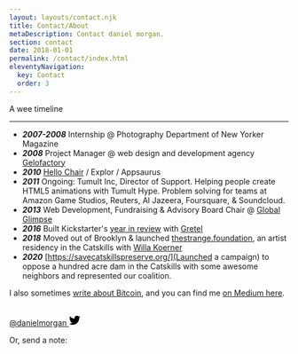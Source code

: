 ```yaml
---
layout: layouts/contact.njk
title: Contact/About
metaDescription: Contact daniel morgan.
section: contact
date: 2018-01-01
permalink: /contact/index.html
eleventyNavigation:
  key: Contact
  order: 3
---
```


A wee timeline
 
* ***
* ***2007-2008*** Internship @ Photography Department of New Yorker Magazine
* ***2008*** Project Manager @ web design and development agency [Gelofactory](https://www.gelofactory.com/)
* ***2010*** [Hello Chair](https://www.ycombinator.com/companies/hello-chair) / Explor / Appsaurus
* ***2011*** Ongoing: Tumult Inc, Director of Support. Helping people create HTML5 animations with Tumult Hype. Problem solving for teams at Amazon Game Studios, Reuters, Al Jazeera, Foursquare, & Soundcloud. 
* ***2013*** Web Development, Fundraising & Advisory Board Chair @ [Global Glimpse](https://globalglimpse.org/) 
* ***2016*** Built Kickstarter's [year in review](https://kickstarter.com/year/2016/) with [Gretel](https://gretelny.com/) 
* ***2018*** Moved out of Brooklyn & launched [thestrange.foundation](https://thestrange.foundation), an artist residency in the Catskills with [Willa Koerner](https://willakoerner.com/)
* ***2020*** [https://savecatskillspreserve.org/](Launched a campaign) to oppose a hundred acre dam in the Catskills with some awesome neighbors and represented our coalition. 
 
I also sometimes [write about Bitcoin](/tags/bitcoin/), and you can find me [on Medium here](https://medium.com/@danielmorgan).

 
<br> 
<a href="https://twitter.com/danielmorgan">@danielmorgan <svg id="twittericn" style="width:20px;" role="img" viewBox="0 0 24 24" xmlns="http://www.w3.org/2000/svg"><title>Twitter</title><path d="M23.953 4.57a10 10 0 01-2.825.775 4.958 4.958 0 002.163-2.723c-.951.555-2.005.959-3.127 1.184a4.92 4.92 0 00-8.384 4.482C7.69 8.095 4.067 6.13 1.64 3.162a4.822 4.822 0 00-.666 2.475c0 1.71.87 3.213 2.188 4.096a4.904 4.904 0 01-2.228-.616v.06a4.923 4.923 0 003.946 4.827 4.996 4.996 0 01-2.212.085 4.936 4.936 0 004.604 3.417 9.867 9.867 0 01-6.102 2.105c-.39 0-.779-.023-1.17-.067a13.995 13.995 0 007.557 2.209c9.053 0 13.998-7.496 13.998-13.985 0-.21 0-.42-.015-.63A9.935 9.935 0 0024 4.59z"/></svg></a>

Or, send a note: 